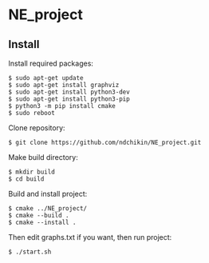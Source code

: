 # NE_project
## Install
Install required packages:
```
$ sudo apt-get update
$ sudo apt-get install graphviz
$ sudo apt-get install python3-dev
$ sudo apt-get install python3-pip
$ python3 -m pip install cmake
$ sudo reboot
```
Clone repository:
```
$ git clone https://github.com/ndchikin/NE_project.git
```
Make build directory:
```
$ mkdir build
$ cd build
```
Build and install project:
```
$ cmake ../NE_project/
$ cmake --build .
$ cmake --install .
```
Then edit graphs.txt if you want, then run project:
```
$ ./start.sh
```
